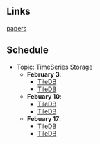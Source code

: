## Links
[papers](./papers/papers.md)

## Schedule

* Topic: TimeSeries Storage
    * **February 3**:
        * [TileDB](./papers/TileDB.pdf) 
        * [TileDB](./papers/TileDB.pdf) 
    * **Febuary 10**:
        * [TileDB](./papers/TileDB.pdf) 
        * [TileDB](./papers/TileDB.pdf) 
    * **Febuary 17**:
        * [TileDB](./papers/TileDB.pdf) 
        * [TileDB](./papers/TileDB.pdf) 


